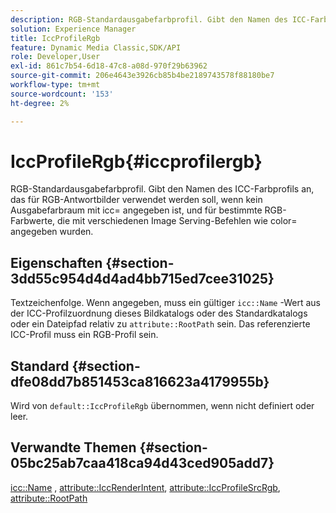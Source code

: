 ```yaml
---
description: RGB-Standardausgabefarbprofil. Gibt den Namen des ICC-Farbprofils an, das für RGB-Antwortbilder verwendet werden soll, wenn kein Ausgabefarbraum mit icc= angegeben ist, und für bestimmte RGB-Farbwerte, die mit verschiedenen Image Serving-Befehlen wie color= angegeben wurden.
solution: Experience Manager
title: IccProfileRgb
feature: Dynamic Media Classic,SDK/API
role: Developer,User
exl-id: 861c7b54-6d18-47c8-a08d-970f29b63962
source-git-commit: 206e4643e3926cb85b4be2189743578f88180be7
workflow-type: tm+mt
source-wordcount: '153'
ht-degree: 2%

---
```


# IccProfileRgb{#iccprofilergb}

RGB-Standardausgabefarbprofil. Gibt den Namen des ICC-Farbprofils an, das für RGB-Antwortbilder verwendet werden soll, wenn kein Ausgabefarbraum mit icc= angegeben ist, und für bestimmte RGB-Farbwerte, die mit verschiedenen Image Serving-Befehlen wie color= angegeben wurden.

## Eigenschaften {#section-3dd55c954d4d4ad4bb715ed7cee31025}

Textzeichenfolge. Wenn angegeben, muss ein gültiger `icc::Name` -Wert aus der ICC-Profilzuordnung dieses Bildkatalogs oder des Standardkatalogs oder ein Dateipfad relativ zu `attribute::RootPath` sein. Das referenzierte ICC-Profil muss ein RGB-Profil sein.

## Standard {#section-dfe08dd7b851453ca816623a4179955b}

Wird von `default::IccProfileRgb` übernommen, wenn nicht definiert oder leer.

## Verwandte Themen {#section-05bc25ab7caa418ca94d43ced905add7}

[icc::Name](../../../../../is-api/image-catalog/image-serving-api-ref/c-image-catalog-reference/c-icc-profile-map-reference/r-name-icc.md#reference-9e7d3c8e35434981a3dfac66b8946cbe) ,  [attribute::IccRenderIntent](../../../../../is-api/image-catalog/image-serving-api-ref/c-image-catalog-reference/c-attributes-reference/r-iccrenderintent.md#reference-012f207f28bd4406a5368d23ed95a51f),  [attribute::IccProfileSrcRgb](../../../../../is-api/image-catalog/image-serving-api-ref/c-image-catalog-reference/c-attributes-reference/r-iccprofilesrcrgb.md#reference-b8e576d075b44f5c94d95bfb5aa22ae2),  [attribute::RootPath](../../../../../is-api/image-catalog/image-serving-api-ref/c-image-catalog-reference/c-attributes-reference/r-rootpath.md#reference-17d57e5967be403b8408fa7214017494)
